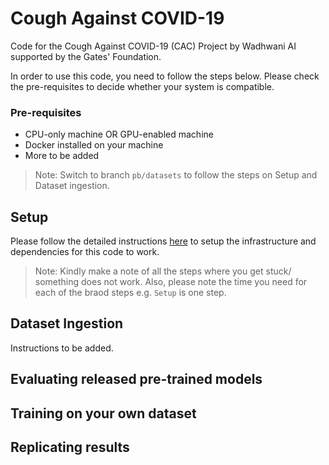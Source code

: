 # Cough Against COVID-19
Code for the Cough Against COVID-19 (CAC) Project by Wadhwani AI supported by the Gates' Foundation.

In order to use this code, you need to follow the steps below. Please check the pre-requisites to decide whether your system is compatible.

### Pre-requisites

* CPU-only machine OR GPU-enabled machine
* Docker installed on your machine
* More to be added

> Note: Switch to branch `pb/datasets` to follow the steps on Setup and Dataset ingestion.

## Setup

Please follow the detailed instructions [here](https://github.com/WadhwaniAI/cough-against-covid/tree/pb/datasets/setup) to setup the infrastructure and dependencies for this code to work.

> Note: Kindly make a note of all the steps where you get stuck/ something does not work. Also, please note the time you need for each of the braod steps e.g. `Setup` is one step.

## Dataset Ingestion

Instructions to be added.

## Evaluating released pre-trained models

## Training on your own dataset

## Replicating results
